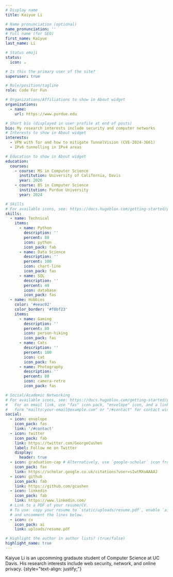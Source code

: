 ```yaml
---
# Display name
title: Kaiyue Li

# Name pronunciation (optional)
name_pronunciation: ''
# Full name (for SEO)
first_name: Kaiyue
last_name: Li

# Status emoji
status:
  icon: ☕️

# Is this the primary user of the site?
superuser: true

# Role/position/tagline
role: Code For Fun

# Organizations/Affiliations to show in About widget
organizations:
  - name: 
    url: https://www.purdue.edu

# Short bio (displayed in user profile at end of posts)
bio: My research interests include security and computer networks
# Interests to show in About widget
interests:
  - VPN with Tor and how to mitigate TunnelVision (CVE-2024-3661)
  - IPv6 tunnelling in IPv4 areas

# Education to show in About widget
education:
  courses:
    - course: MS in Computer Science
      institution: University of California, Davis
      year: 2026
    - course: BS in Computer Science
      institution: Purdue University
      year: 2024

# Skills
# For available icons, see: https://docs.hugoblox.com/getting-started/page-builder/#icons
skills:
  - name: Technical
    items:
      - name: Python
        description: ''
        percent: 80
        icon: python
        icon_pack: fab
      - name: Data Science
        description: ''
        percent: 100
        icon: chart-line
        icon_pack: fas
      - name: SQL
        description: ''
        percent: 40
        icon: database
        icon_pack: fas
  - name: Hobbies
    color: '#eeac02'
    color_border: '#f0bf23'
    items:
      - name: Gaming
        description: ''
        percent: 80
        icon: person-hiking
        icon_pack: fas
      - name: Cats
        description: ''
        percent: 100
        icon: cat
        icon_pack: fas
      - name: Photography
        description: ''
        percent: 80
        icon: camera-retro
        icon_pack: fas

# Social/Academic Networking
# For available icons, see: https://docs.hugoblox.com/getting-started/page-builder/#icons
#   For an email link, use "fas" icon pack, "envelope" icon, and a link in the
#   form "mailto:your-email@example.com" or "/#contact" for contact widget.
social:
  - icon: envelope
    icon_pack: fas
    link: '/#contact'
  - icon: twitter
    icon_pack: fab
    link: https://twitter.com/GeorgeCushen
    label: Follow me on Twitter
    display:
      header: true
  - icon: graduation-cap # Alternatively, use `google-scholar` icon from `ai` icon pack
    icon_pack: fas
    link: https://scholar.google.co.uk/citations?user=sIwtMXoAAAAJ
  - icon: github
    icon_pack: fab
    link: https://github.com/gcushen
  - icon: linkedin
    icon_pack: fab
    link: https://www.linkedin.com/
  # Link to a PDF of your resume/CV.
  # To use: copy your resume to `static/uploads/resume.pdf`, enable `ai` icons in `params.yaml`,
  # and uncomment the lines below.
  - icon: cv
    icon_pack: ai
    link: uploads/resume.pdf

# Highlight the author in author lists? (true/false)
highlight_name: true
---
```


Kaiyue Li is an upcomming gradaute student of Computer Science at UC Davis. His research interests include web security, network, and online privacy.
{style="text-align: justify;"}

